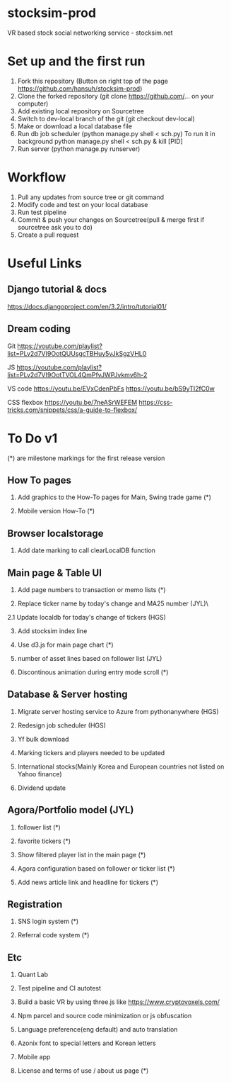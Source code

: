 # stocksim-prod
VR based stock social networking service - stocksim.net

# Set up and the first run
1. Fork this repository (Button on right top of the page https://github.com/hansuh/stocksim-prod)
2. Clone the forked repository (git clone https://github.com/... on your computer)
3. Add existing local repository on Sourcetree
4. Switch to dev-local branch of the git (git checkout dev-local)
6. Make or download a local database file
7. Run db job scheduler (python manage.py shell < sch.py)
To run it in background
python manage.py shell < sch.py &
kill [PID]
8. Run server (python manage.py runserver)

# Workflow
1. Pull any updates from source tree or git command
2. Modify code and test on your local database
3. Run test pipeline
4. Commit & push your changes on Sourcetree(pull & merge first if sourcetree ask you to do)
5. Create a pull request

# Useful Links

## Django tutorial & docs
https://docs.djangoproject.com/en/3.2/intro/tutorial01/

## Dream coding
Git
https://youtube.com/playlist?list=PLv2d7VI9OotQUUsgcTBHuy5vJkSgzVHL0

JS
https://youtube.com/playlist?list=PLv2d7VI9OotTVOL4QmPfvJWPJvkmv6h-2

VS code
https://youtu.be/EVxCdenPbFs
https://youtu.be/bS9yTI2fC0w

CSS flexbox
https://youtu.be/7neASrWEFEM
https://css-tricks.com/snippets/css/a-guide-to-flexbox/


# To Do v1

(*) are milestone markings for the first release version

## How To pages

1. Add graphics to the How-To pages for Main, Swing trade game (*)

2. Mobile version How-To (*)

## Browser localstorage

1. Add date marking to call clearLocalDB function

## Main page & Table UI

1. Add page numbers to transaction or memo lists (*)

2. Replace ticker name by today's change and MA25 number (JYL)\

2.1 Update localdb for today's change of tickers (HGS)

3. Add stocksim index line

4. Use d3.js for main page chart (*)

5. number of asset lines based on follower list (JYL)

6. Discontinous animation during entry mode scroll (*)

## Database & Server hosting

1. Migrate server hosting service to Azure from pythonanywhere (HGS)

2. Redesign job scheduler (HGS)

3. Yf bulk download

4. Marking tickers and players needed to be updated

5. International stocks(Mainly Korea and European countries not listed on Yahoo finance)

6. Dividend update

## Agora/Portfolio model (JYL)

1. follower list (*)

2. favorite tickers (*)

3. Show filtered player list in the main page (*)

4. Agora configuration based on follower or ticker list (*)

5. Add news article link and headline for tickers (*)

## Registration

1. SNS login system (*)

2. Referral code system (*)

## Etc

1. Quant Lab

2. Test pipeline and CI autotest

3. Build a basic VR by using three.js like https://www.cryptovoxels.com/

4. Npm parcel and source code minimization or js obfuscation

5. Language preference(eng default) and auto translation

6. Azonix font to special letters and Korean letters

7. Mobile app

8. License and terms of use / about us page (*)
